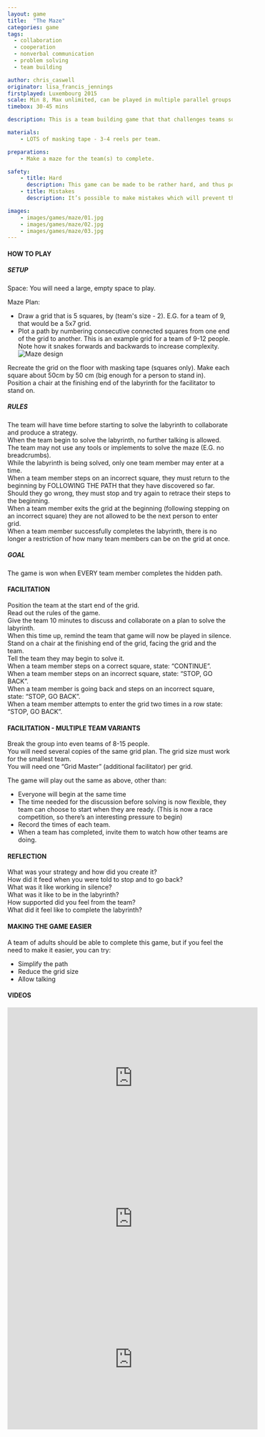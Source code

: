 ```yaml
---
layout: game
title:  "The Maze"
categories: game
tags:
  - collaboration
  - cooperation
  - nonverbal communication
  - problem solving
  - team building

author: chris_caswell
originator: lisa_francis_jennings
firstplayed: Luxembourg 2015
scale: Min 8, Max unlimited, can be played in multiple parallel groups
timebox: 30-45 mins

description: This is a team building game that that challenges teams solve a problem very collaboratively. The team need to discover a path through a labyrinth, the path is hidden.The labyrinth is represented by a grid on the floor. The path is a series connected squares travelling from one end  of the grid to the other.  When a team member steps off the path, they will need to start again. To make this suitability challenging, the labyrinth is solved in silence. It requires the team to support each other in order to succeed. Ultimately it will create feelings of euphoric success demonstrating what the team can achieve when they work together. The game can be scaled by having multiple teams play simultaneously, creating a competition.

materials:
    - LOTS of masking tape - 3-4 reels per team.

preparations:
    - Make a maze for the team(s) to complete.

safety:
    - title: Hard
      description: This game can be made to be rather hard, and thus potentially very frustrating. It’s important to be conscious of the team’s stress level. Should the team become overly frustrated pause the game, and allow them additional time to rethink their plan.
    - title: Mistakes
      description: It’s possible to make mistakes which will prevent the team from progressing. This can lead to a situation where the team feel they’ve tried all available options are are stuck. If frustration and stress is high, and they believe they’ve exhausted all options, give them a hint to unblock them.

images:
    - images/games/maze/01.jpg
    - images/games/maze/02.jpg
    - images/games/maze/03.jpg
---
```


#### HOW TO PLAY
##### SETUP
Space: You will need a large, empty space to play.  

Maze Plan:
- Draw a grid that is 5 squares, by (team's size - 2). E.G. for a team of 9, that would be a 5x7 grid.
- Plot a path by numbering consecutive connected squares from one end of the grid to another. This is an example grid for a team of 9-12 people. Note how it snakes forwards and backwards to increase complexity.
![Maze design]({{site.url}}/images/games/maze/maze.png "Maze design")

Recreate the grid on the floor with masking tape (squares only). Make each square about 50cm by 50 cm (big enough for a person to stand in).   
Position a chair at the finishing end of the labyrinth for the facilitator to stand on.  

##### RULES
The team will have time before starting to solve the labyrinth to collaborate and produce a strategy.  
When the team begin to solve the labyrinth, no further talking is allowed.  
The team may not use any tools or implements to solve the maze (E.G. no breadcrumbs).   
While the labyrinth is being solved, only one team member may enter at a time.  
When a team member steps on an incorrect square, they must return to the beginning by FOLLOWING THE PATH that they have discovered so far. Should they go wrong, they must stop and try again to retrace their steps to the beginning.  
When a team member exits the grid at the beginning (following stepping on an incorrect square) they are not allowed to be the next person to enter grid.  
When a team member successfully completes the labyrinth, there is no longer a restriction of how many team members can be on the grid at once.  

##### GOAL
The game is won when EVERY team member completes the hidden path.  


#### FACILITATION
Position the team at the start end of the grid.  
Read out the rules of the game.  
Give the team 10 minutes to discuss and collaborate on a plan to solve the labyrinth.  
When this time up, remind the team that game will now be played in silence.  
Stand on a chair at the finishing end of the grid, facing the grid and the team.  
Tell the team they may begin to solve it.  
When a team member steps on a correct square, state: “CONTINUE”.  
When a team member steps on an incorrect square, state: “STOP, GO BACK”.   
When a team member is going back and steps on an incorrect square, state: “STOP, GO BACK”.  
When a team member attempts to enter the grid two times in a row state: “STOP, GO BACK”.  

#### FACILITATION - MULTIPLE TEAM VARIANTS
Break the group into even teams of 8-15 people.  
You will need several copies of the same grid plan. The grid size must work for the smallest team.  
You will need one “Grid Master” (additional facilitator) per grid.  

The game will play out the same as above, other than:
- Everyone will begin at the same time
- The time needed for the discussion before solving is now flexible, they team can choose to start when they are ready. (This is now a race competition, so there’s an interesting pressure to begin)
- Record the times of each team.
- When a team has completed, invite them to watch how other teams are doing.

#### REFLECTION
What was your strategy and how did you create it?  
How did it feed when you were told to stop and to go back?  
What was it like working in silence?  
What was it like to be in the labyrinth?   
How supported did you feel from the team?  
What did it feel like to complete the labyrinth?  

#### MAKING THE GAME EASIER
A team of adults should be able to complete this game, but if you feel the need to make it easier, you can try:
- Simplify the path
- Reduce the grid size
- Allow talking


#### VIDEOS

<iframe width="560" height="315" src="https://www.youtube.com/embed/je-DWQzu4A4" frameborder="0" allowfullscreen></iframe>
<iframe width="560" height="315" src="https://www.youtube.com/embed/HbBK8heiJkQ" frameborder="0" allowfullscreen></iframe>
<iframe width="560" height="315" src="https://www.youtube.com/embed/Bg1JfmGjN3Q" frameborder="0" allowfullscreen></iframe>